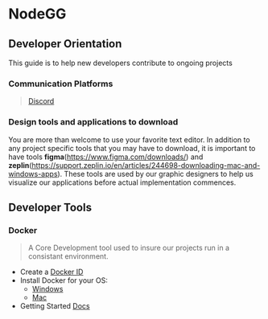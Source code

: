 # NodeGG
## Developer Orientation
This guide is to help new developers contribute to ongoing projects

### Communication Platforms
> [Discord](https://discord.gg/atuZfDJ)

### Design tools and applications to download
You are more than welcome to use your favorite text editor. In addition to any project specific tools that you may have to download, it is important to have tools **figma**(https://www.figma.com/downloads/) and **zeplin**(https://support.zeplin.io/en/articles/244698-downloading-mac-and-windows-apps). These tools are used by our graphic designers to help us visualize our applications before actual implementation commences. 

## Developer Tools

### Docker
> A Core Development tool used to insure our projects run in a consistant environment.
- Create a [Docker ID](https://hub.docker.com/signup?next=%2F%3Foverlay%3Donboarding)
- Install Docker for your OS:
  - [Windows](https://download.docker.com/win/stable/Docker%20Desktop%20Installer.exe)
  - [Mac](https://download.docker.com/mac/stable/Docker.dmg)
- Getting Started [Docs](https://docs.docker.com/get-started/)
